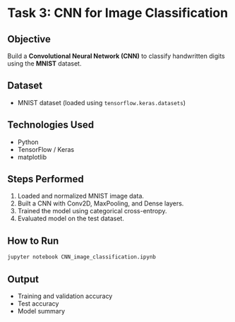 # Task 3: CNN for Image Classification

## Objective

Build a **Convolutional Neural Network (CNN)** to classify handwritten digits using the **MNIST** dataset.

## Dataset

- MNIST dataset (loaded using `tensorflow.keras.datasets`)

## Technologies Used

- Python
- TensorFlow / Keras
- matplotlib

## Steps Performed

1. Loaded and normalized MNIST image data.
2. Built a CNN with Conv2D, MaxPooling, and Dense layers.
3. Trained the model using categorical cross-entropy.
4. Evaluated model on the test dataset.

## How to Run

```bash
jupyter notebook CNN_image_classification.ipynb
```

## Output

- Training and validation accuracy
- Test accuracy
- Model summary
